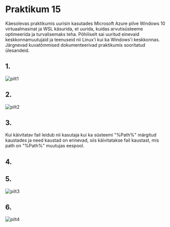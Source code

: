 # Praktikum 15

Käesolevas praktikumis uurisin kasutades Microsoft Azure pilve Windows 10 virtuaalmasinat ja WSL käsurida, et uurida, kuidas arvutisüsteeme optimeerida ja turvalisemaks teha. Põhiliselt sai uuritud einevaid keskkonnamuutujaid ja teenuseid nii Linux'i kui ka Windows'i keskkonnas. Järgnevad kuvatõmmised dokumenteerivad praktikumis sooritatud ülesandeid.

## 1.
![pilt1]()

## 2.
![pilt2]()

## 3.
Kui käivitatav fail leidub nii kasutaja kui ka süsteemi "%Path%" märgitud kaustades ja need kaustad on erinevad, siis käivitatakse fail kaustast, mis path on "%Path%" muutujas eespool.

## 4.


## 5.
![pilt3]()

## 6.
![pilt4]()

